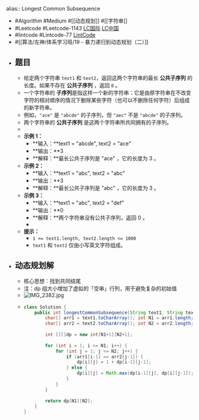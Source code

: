 alias:: Longest Common Subsequence

- #Algorithm #Medium #[[动态规划]] #[[字符串]]
- #Leetcode #Leetcode-1143 [LC国际](https://leetcode.com/problems/longest-common-subsequence/) [LC中国](https://leetcode-cn.com/problems/longest-common-subsequence/)
- #lintcode #Lintcode-77 [LintCode](https://www.lintcode.com/problem/77/)
- #[[算法/左神/体系学习班/19 - 暴力递归到动态规划（二）]]
- ## 题目
	- 给定两个字符串 `text1` 和 `text2`，返回这两个字符串的最长 **公共子序列** 的长度。如果不存在 **公共子序列** ，返回 `0` 。
	- 一个字符串的 **子序列**是指这样一个新的字符串：它是由原字符串在不改变字符的相对顺序的情况下删除某些字符（也可以不删除任何字符）后组成的新字符串。
	- 例如，`"ace"` 是 `"abcde"` 的子序列，但 `"aec"` 不是 `"abcde"` 的子序列。
	- 两个字符串的 **公共子序列** 是这两个字符串所共同拥有的子序列。
	-
	- **示例 1：**
		- **输入：**text1 = "abcde", text2 = "ace"
		- **输出：**3
		- **解释：**最长公共子序列是 "ace" ，它的长度为 3 。
	- **示例 2：**
		- **输入：**text1 = "abc", text2 = "abc"
		- **输出：**3
		- **解释：**最长公共子序列是 "abc" ，它的长度为 3 。
	- **示例 3：**
		- **输入：**text1 = "abc", text2 = "def"
		- **输出：**0
		- **解释：**两个字符串没有公共子序列，返回 0 。
		-
	- **提示：**
		- `1 <= text1.length, text2.length <= 1000`
		- `text1` 和 `text2` 仅由小写英文字符组成。
- ## 动态规划解
	- 核心思想：找到共同结尾
	- 注：dp 组大小增加了虚拟的「空串」行列，用于避免复杂的初始值
	- ![IMG_2382.jpg](../assets/IMG_2382_1653654561268_0.jpg)
	- ```java
	  class Solution {
	      public int longestCommonSubsequence(String text1, String text2) {
	          char[] arr1 = text1.toCharArray(); int N1 = arr1.length;
	          char[] arr2 = text2.toCharArray(); int N2 = arr2.length;
	          
	          int [][]dp = new int[N1+1][N2+1];
	          
	          for (int i = 1; i <= N1; i++) {
	              for (int j = 1; j <= N2; j++) {
	                  if (arr1[i-1] == arr2[j-1]) {
	                      dp[i][j] = 1 + dp[i-1][j-1];
	                  } else {
	                      dp[i][j] = Math.max(dp[i-1][j], dp[i][j-1]);
	                  }
	              }
	          }
	          
	          return dp[N1][N2];
	      }
	  }
	  ```